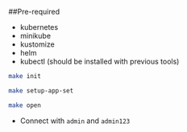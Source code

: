 ##Pre-required
- kubernetes
- minikube
- kustomize
- helm
- kubectl (should be installed with previous tools)

```bash 
make init
```

```bash
make setup-app-set
``` 

```bash
make open
``` 

- Connect with ```admin``` and ```admin123```